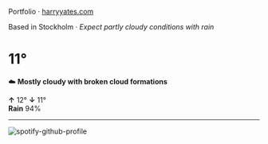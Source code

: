 Portfolio · [harryyates.com](https://harryyates.com)

<!-- WEATHER_START -->
Based in Stockholm · *Expect partly cloudy conditions with rain*

# 11°
☁️ **Mostly cloudy with broken cloud formations**

**↑** 12° **↓** 11°  
**Rain** 94%

---
<!-- WEATHER_END -->

<p align="left">
  <a>
    <img src="https://spotify-github-profile.kittinanx.com/api/view?uid=bigbello&cover_image=true&theme=natemoo-re&show_offline=true&background_color=121212&interchange=false&bar_color=53b14f&bar_color_cover=false" alt="spotify-github-profile">
  </a>
</p>